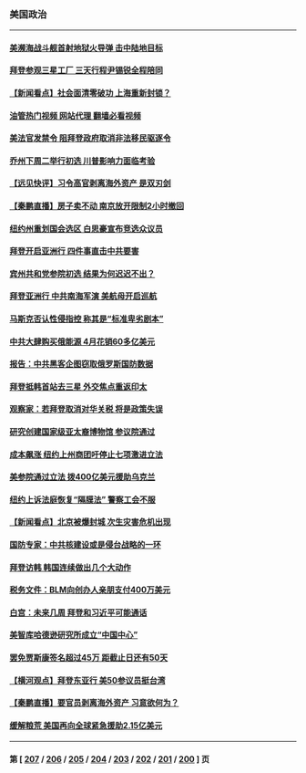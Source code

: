 ### 美国政治
---
#### [美濒海战斗舰首射地狱火导弹 击中陆地目标](../../pages/ncid1078159/n13741853.md?05211245) 
#### [拜登参观三星工厂 三天行程尹锡锐全程陪同](../../pages/ncid1078159/n13741945.md?05211245) 
#### [【新闻看点】社会面清零破功 上海重新封锁？](../../pages/ncid1078159/n13741869.md?05211245) 
#### [油管热门视频 网站代理 翻墙必看视频](http://209.222.30.114:81/youtube.html?05211245)
#### [美法官发禁令 阻拜登政府取消非法移民驱逐令](../../pages/ncid1078159/n13741850.md?05211245) 
#### [乔州下周二举行初选 川普影响力面临考验](../../pages/ncid1078159/n13741800.md?05211245) 
#### [【远见快评】习令高官剥离海外资产 是双刃剑](../../pages/ncid1078159/n13741866.md?05211245) 
#### [【秦鹏直播】房子卖不动 南京放开限制2小时撤回](../../pages/ncid1078159/n13741862.md?05211245) 
#### [纽约州重划国会选区 白思豪宣布竞选众议员](../../pages/ncid1078159/n13741789.md?05211245) 
#### [拜登开启亚洲行 四件事直击中共要害](../../pages/ncid1078159/n13741755.md?05211245) 
#### [宾州共和党参院初选 结果为何迟迟不出？](../../pages/ncid1078159/n13741696.md?05211245) 
#### [拜登亚洲行 中共南海军演 美航母开启巡航](../../pages/ncid1078159/n13741761.md?05211245) 
#### [马斯克否认性侵指控 称其是“标准卑劣剧本”](../../pages/ncid1078159/n13741699.md?05211245) 
#### [中共大肆购买俄能源 4月花销60多亿美元](../../pages/ncid1078159/n13741698.md?05211245) 
#### [报告：中共黑客企图窃取俄罗斯国防数据](../../pages/ncid1078159/n13741568.md?05211245) 
#### [拜登抵韩首站去三星 外交焦点重返印太](../../pages/ncid1078159/n13741591.md?05211245) 
#### [观察家：若拜登取消对华关税 将是政策失误](../../pages/ncid1078159/n13741274.md?05211245) 
#### [研究创建国家级亚太裔博物馆 参议院通过](../../pages/ncid1078159/n13741348.md?05211245) 
#### [成本飙涨 纽约上州商团吁停止七项激进立法](../../pages/ncid1078159/n13741314.md?05211245) 
#### [美参院通过立法 拨400亿美元援助乌克兰](../../pages/ncid1078159/n13741222.md?05211245) 
#### [纽约上诉法庭恢复“隔膜法” 警察工会不服](../../pages/ncid1078159/n13741334.md?05211245) 
#### [【新闻看点】北京被爆封城 次生灾害危机出现](../../pages/ncid1078159/n13741098.md?05211245) 
#### [国防专家：中共核建设或是侵台战略的一环](../../pages/ncid1078159/n13741297.md?05211245) 
#### [拜登访韩 韩国连续做出几个大动作](../../pages/ncid1078159/n13741304.md?05211245) 
#### [税务文件：BLM向创办人亲朋支付400万美元](../../pages/ncid1078159/n13741108.md?05211245) 
#### [白宫：未来几周 拜登和习近平可能通话](../../pages/ncid1078159/n13741150.md?05211245) 
#### [美智库哈德逊研究所成立“中国中心”](../../pages/ncid1078159/n13741159.md?05211245) 
#### [罢免贾斯康签名超过45万 距截止日还有50天](../../pages/ncid1078159/n13741148.md?05211245) 
#### [【横河观点】拜登东亚行 美50参议员挺台湾](../../pages/ncid1078159/n13741104.md?05211245) 
#### [【秦鹏直播】要官员剥离海外资产 习意欲何为？](../../pages/ncid1078159/n13741091.md?05211245) 
#### [缓解粮荒 美国再向全球紧急援助2.15亿美元](../../pages/ncid1078159/n13741078.md?05211245) 

---
#### 第 [ [207](./207.md?05211245) / [206](./206.md?05211245) / [205](./205.md?05211245) / [204](./204.md?05211245) / [203](./203.md?05211245) / [202](./202.md?05211245) / [201](./201.md?05211245) / [200](./200.md?05211245) ] 页
